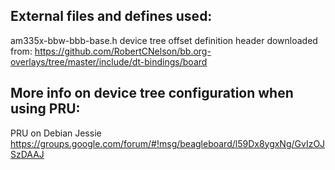 External files and defines used:
--------------------------------

am335x-bbw-bbb-base.h
  device tree offset definition header downloaded from:
  https://github.com/RobertCNelson/bb.org-overlays/tree/master/include/dt-bindings/board


More info on device tree configuration when using PRU:
------------------------------------------------------

PRU on Debian Jessie
  https://groups.google.com/forum/#!msg/beagleboard/l59Dx8ygxNg/GvIzOJSzDAAJ

